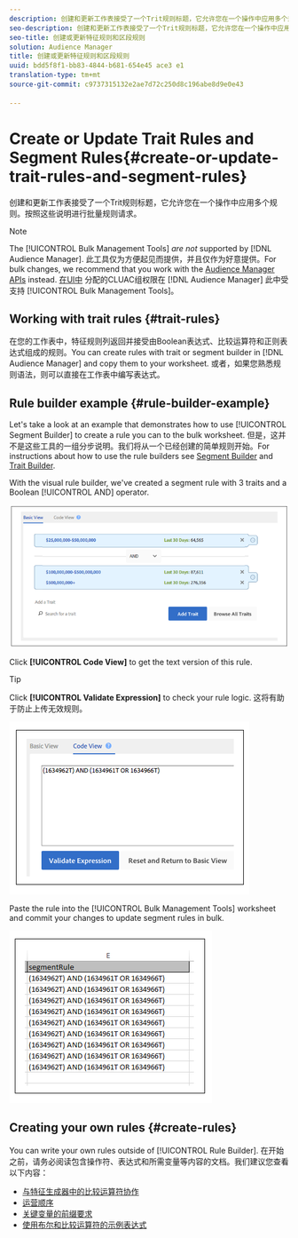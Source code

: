 ```yaml
---
description: 创建和更新工作表接受了一个Trit规则标题，它允许您在一个操作中应用多个规则。按照这些说明进行批量规则请求。
seo-description: 创建和更新工作表接受了一个Trit规则标题，它允许您在一个操作中应用多个规则。按照这些说明进行批量规则请求。
seo-title: 创建或更新特征规则和区段规则
solution: Audience Manager
title: 创建或更新特征规则和区段规则
uuid: bdd5f8f1-bb83-4844-b681-654e45 ace3 e1
translation-type: tm+mt
source-git-commit: c9737315132e2ae7d72c250d8c196abe8d9e0e43

---
```



# Create or Update Trait Rules and Segment Rules{#create-or-update-trait-rules-and-segment-rules}

创建和更新工作表接受了一个Trit规则标题，它允许您在一个操作中应用多个规则。按照这些说明进行批量规则请求。

<!-- 

<p>c_bulk_rules.xml </p>

 -->

>[!NOTE]
>
>The [!UICONTROL Bulk Management Tools] *are not* supported by [!DNL Audience Manager]. 此工具仅为方便起见而提供，并且仅作为好意提供。For bulk changes, we recommend that you work with the [Audience Manager APIs](../../api/rest-api-main/aam-api-getting-started.md) instead. [在UI中](../../features/administration/administration-overview.md) 分配的CLUAC组权限在 [!DNL Audience Manager] 此中受支持 [!UICONTROL Bulk Management Tools]。

## Working with trait rules {#trait-rules}

在您的工作表中，特征规则列返回并接受由Boolean表达式、比较运算符和正则表达式组成的规则。You can create rules with trait or segment builder in [!DNL Audience Manager] and copy them to your worksheet. 或者，如果您熟悉规则语法，则可以直接在工作表中编写表达式。

## Rule builder example {#rule-builder-example}

Let's take a look at an example that demonstrates how to use [!UICONTROL Segment Builder] to create a rule you can to the bulk worksheet. 但是，这并不是这些工具的一组分步说明。我们将从一个已经创建的简单规则开始。For instructions about how to use the rule builders see [Segment Builder](../../features/segments/segment-builder.md) and [Trait Builder](../../features/traits/about-trait-builder.md).

With the visual rule builder, we've created a segment rule with 3 traits and a Boolean [!UICONTROL AND] operator.

![](assets/visualrule.png)

Click **[!UICONTROL Code View]** to get the text version of this rule.

>[!TIP]
>
>Click **[!UICONTROL Validate Expression]** to check your rule logic. 这将有助于防止上传无效规则。

![](assets/coderule.png)

Paste the rule into the [!UICONTROL Bulk Management Tools] worksheet and commit your changes to update segment rules in bulk.

![](assets/segmentrule.png)

## Creating your own rules {#create-rules}

You can write your own rules outside of [!UICONTROL Rule Builder]. 在开始之前，请务必阅读包含操作符、表达式和所需变量等内容的文档。我们建议您查看以下内容：

* [与特征生成器中的比较运算符协作](../../features/traits/trait-comparison-operators.md)
* [运营顺序](../../features/traits/trait-operator-precedence.md)
* [关键变量的前缀要求](../../features/traits/trait-variable-prefixes.md)
* [使用布尔和比较运算符的示例表达式](../../features/traits/trait-expression-samples.md)


